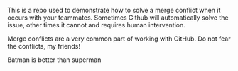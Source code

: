 This is a repo used to demonstrate how to solve a merge conflict when it occurs with your teammates. Sometimes Github will automatically solve the issue, other times it cannot and requires human intervention.

Merge conflicts are a very common part of working with GitHub. Do not fear the conflicts, my friends!

Batman is better than superman